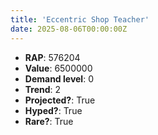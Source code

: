 ```yaml
---
title: 'Eccentric Shop Teacher'
date: 2025-08-06T00:00:00Z
---
```

- **RAP**: 576204
- **Value**: 6500000
- **Demand level**: 0
- **Trend**: 2
- **Projected?**: True
- **Hyped?**: True
- **Rare?**: True
